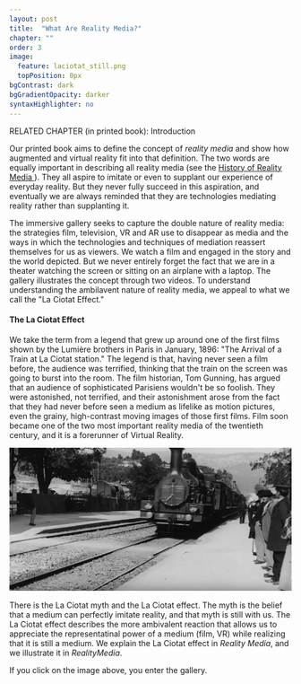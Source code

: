 ```yaml
---
layout: post
title:  "What Are Reality Media?"
chapter: ""
order: 3
image:
  feature: laciotat_still.png
  topPosition: 0px
bgContrast: dark
bgGradientOpacity: darker
syntaxHighlighter: no
---
```


RELATED CHAPTER (in printed book): Introduction

Our printed book aims to define the concept of <i>reality media</i> and show how augmented and virtual reality fit into that definition. The two words are equally important in describing all reality media (see the <a href="chapter02.html"> History of Reality Media </a>). They all aspire to imitate or even to supplant our experience of everyday reality. But they never fully succeed in this aspiration, and eventually we are always reminded that they are technologies mediating reality rather than supplanting it. 

The immersive gallery seeks to capture the double nature of reality media: the strategies film, television, VR and AR use to disappear as media and the ways in which the technologies and techniques of mediation reassert themselves for us as viewers. We watch a film and engaged in the story and the world depicted. But we never entirely forget the fact that we are in a theater watching the screen or sitting on an airplane with a laptop. The gallery illustrates the concept through two videos. To understand understanding the ambilavent nature of reality media, we appeal to what we call the "La Ciotat Effect."

#### The La Ciotat Effect

We take the term from a legend that grew up around one of the first films shown by the Lumière brothers in Paris in January, 1896: "The Arrival of a Train at La Ciotat station." The legend is that, having never seen a film before, the audience was terrified, thinking that the train on the screen was going to burst into the room. The film historian, Tom Gunning, has argued that an audience of sophisticated Parisiens wouldn't be so foolish. They were astonished, not terrified, and their astonishment arose from the fact that they had never before seen a medium as lifelike as motion pictures, even the grainy, high-contrast moving images of those first films. Film soon became one of the two most important reality media of the twentieth century, and it is a forerunner of Virtual Reality.


<img src="./assets/images/book/laciotat_still.png">

There is the La Ciotat myth and the La Ciotat effect. The myth is the belief that a medium can perfectly imitate reality, and that myth is still with us. The La Ciotat effect describes the more ambivalent reaction that allows us to appreciate the representatinal power of a medium (film, VR) while realizing that it is still a medium. We explain the La Ciotat effect in <i>Reality Media</i>, and we illustrate it in <i>RealityMedia</i>. 

 If you click on the image above, you enter the gallery. 


